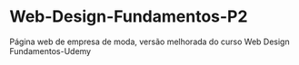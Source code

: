 # Web-Design-Fundamentos-P2
Página web de empresa de moda, versão melhorada do curso Web Design Fundamentos-Udemy
